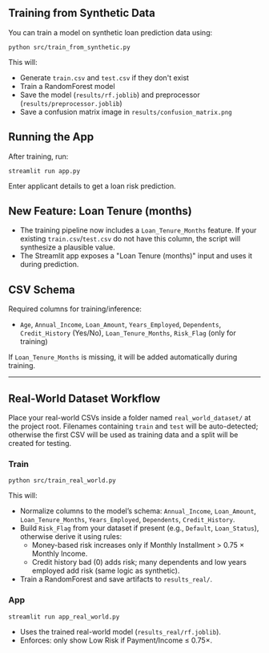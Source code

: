 

## Training from Synthetic Data
You can train a model on synthetic loan prediction data using:
```
python src/train_from_synthetic.py
```
This will:
- Generate `train.csv` and `test.csv` if they don't exist
- Train a RandomForest model
- Save the model (`results/rf.joblib`) and preprocessor (`results/preprocessor.joblib`)
- Save a confusion matrix image in `results/confusion_matrix.png`

## Running the App
After training, run:
```
streamlit run app.py
```
Enter applicant details to get a loan risk prediction.

## New Feature: Loan Tenure (months)
- The training pipeline now includes a `Loan_Tenure_Months` feature. If your existing `train.csv`/`test.csv` do not have this column, the script will synthesize a plausible value.
- The Streamlit app exposes a "Loan Tenure (months)" input and uses it during prediction.

## CSV Schema
Required columns for training/inference:
- `Age`, `Annual_Income`, `Loan_Amount`, `Years_Employed`, `Dependents`, `Credit_History` (Yes/No), `Loan_Tenure_Months`, `Risk_Flag` (only for training)

If `Loan_Tenure_Months` is missing, it will be added automatically during training.

---

## Real-World Dataset Workflow
Place your real-world CSVs inside a folder named `real_world_dataset/` at the project root. Filenames containing `train` and `test` will be auto-detected; otherwise the first CSV will be used as training data and a split will be created for testing.

### Train
```
python src/train_real_world.py
```
This will:
- Normalize columns to the model’s schema: `Annual_Income`, `Loan_Amount`, `Loan_Tenure_Months`, `Years_Employed`, `Dependents`, `Credit_History`.
- Build `Risk_Flag` from your dataset if present (e.g., `Default`, `Loan_Status`), otherwise derive it using rules:
  - Money-based risk increases only if Monthly Installment > 0.75 × Monthly Income.
  - Credit history bad (0) adds risk; many dependents and low years employed add risk (same logic as synthetic).
- Train a RandomForest and save artifacts to `results_real/`.

### App
```
streamlit run app_real_world.py
```
- Uses the trained real-world model (`results_real/rf.joblib`).
- Enforces: only show Low Risk if Payment/Income ≤ 0.75×.
